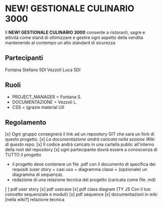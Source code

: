 # NEW! GESTIONALE CULINARIO 3000

Il **NEW! GESTIONALE CULINARIO 3000** consente a ristoranti, sagre e attivitá come stand di ottimizzare e gestire ogni aspetto della vendita mantenendo al contempo un alto standard di sicurezza

## Partecipanti
Fontana Stefano 5DI
Vezzoli Luca 5DI

## Ruoli

* PROJECT_MANAGER = Fontana S.
* DOCUMENTAZIONE = Vezzoli L.
* CSS = (grazie material UI)

## Regolamento
[x] Ogni gruppo consegnerà il link ad un repository GIT che sarà un fork di questo progetto.
[x] *La documentazione andrà caricata nella sezione Wiki di questo repo.*
[x] Il codice andrà caricato in una cartella public all'interno della root del repository
[x] ogni partecipante dovrà essere a conoscenza di TUTTO il progetto
* il progetto deve contenere un file .pdf con il documento di specifica dei requisiti (user story + casi uso + diagramma classi + (opzionale) un diagramma di sequenza).
* redazione di una relazione tecnica del progetto (caricata come file .md)

[ ] pdf user story
[x] pdf usecase
[x] pdf class diagram (TY JS Con il tuo concetto sequenziale e moduli)
[x] pdf sequence
[x] documentazioni in wiki
[nella wiki?] relazione tecnica

